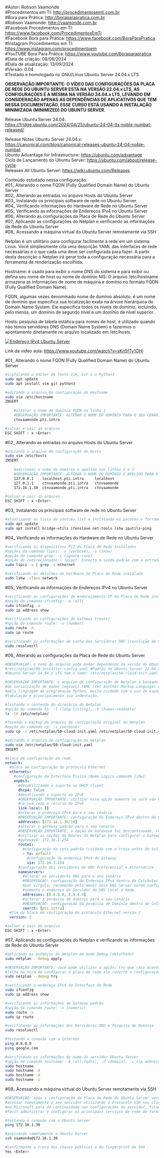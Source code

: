 #Autor: Robson Vaamonde<br>
#Procedimentos em TI: http://procedimentosemti.com.br<br>
#Bora para Prática: http://boraparapratica.com.br<br>
#Robson Vaamonde: http://vaamonde.com.br<br>
#Facebook Procedimentos em TI: https://www.facebook.com/ProcedimentosEmTi<br>
#Facebook Bora para Prática: https://www.facebook.com/BoraParaPratica<br>
#Instagram Procedimentos em TI: https://www.instagram.com/procedimentoem<br>
#YouTUBE Bora Para Prática: https://www.youtube.com/boraparapratica<br>
#Data de criação: 08/08/2024<br>
#Data de atualização: 13/09/2024<br>
#Versão: 0.04<br>
#Testado e homologado no GNU/Linux Ubuntu Server 24.04.x LTS

**OBSERVAÇÃO IMPORTANTE: O VÍDEO DAS CONFIGURAÇÕES DA PLACA DE REDE DO UBUNTU SERVER ESTÁ NA VERSÃO 22.04.x LTS, AS CONFIGURAÇÕES É A MESMA NA VERSÃO 24.04.x LTS, LEVANDO EM CONSIDERAÇÃO APENAS AS DEPENDÊNCIAS DE APLICATIVOS QUE TEM NESSA DOCUMENTAÇÃO, ESSE CURSO ESTÁ USANDO A INSTALAÇÃO MINIMIZADA (MINIMIZED) DO UBUNTU SERVER.**

Release Ubuntu Server 24.04: https://fridge.ubuntu.com/2024/04/25/ubuntu-24-04-lts-noble-numbat-released/

Release Notes Ubuntu Server 24.04.x: https://canonical.com/blog/canonical-releases-ubuntu-24-04-noble-numbat<br>
Ubuntu Advantage for Infrastructure: https://ubuntu.com/advantage<br>
Ciclo de Lançamento do Ubuntu Server: https://ubuntu.com/about/release-cycle<br>
Releases All Ubuntu Server: https://wiki.ubuntu.com/Releases

Conteúdo estudado nessa configuração:<br>
#01_ Alterando o nome FQDN (Fully Qualified Domain Name) do Ubuntu Server<br>
#02_ Alterando as entradas no arquivo Hosts do Ubuntu Server<br>
#03_ Instalando os principais software de rede no Ubuntu Server<br>
#04_ Verificando informações do Hardware de Rede no Ubuntu Server<br>
#05_ Verificando as informações de Endereços IPv4 no Ubuntu Server<br>
#06_ Alterando as configurações da Placa de Rede do Ubuntu Server<br>
#07_ Aplicando as configurações do Netplan e verificando as informações de Rede do Ubuntu Server<br>
#08_ Acessando a máquina virtual do Ubuntu Server remotamente via SSH<br>

Netplan é um utilitário para configurar facilmente a rede em um sistema Linux. Você simplesmente cria uma descrição YAML das interfaces de rede necessárias e o que cada uma deve ser configurada para fazer. A partir desta descrição o Netplan irá gerar toda a configuração necessária para a ferramenta de renderização escolhida.

Hostname: é usado para exibir o nome DNS do sistema e para exibir ou defina seu nome de host ou nome de domínio NIS. O arquivo /etc/hostname armazena as informações de nome de máquina e domínio no formato FQDN (Fully Qualified Domain Name).

FQDN, algumas vezes denominado nome de domínio absoluto, é um nome de domínio que especifica sua localização exata na árvore hierárquica do Domain Name System. Ele especifica todos os níveis de domínio, incluindo, pelo menos, um domínio de segundo nível e um domínio de nível superior.

Hosts: pesquisa de tabela estática para nomes de host, é utilizado quando não temos servidores DNS (Domain Name System) e fazermos o apontamento diretamente no arquivo localizado em /etc/hosts.

[![Endereço IPv4 Ubuntu Server](http://img.youtube.com/vi/sKn5fTy1OHI/0.jpg)](https://www.youtube.com/watch?v=sKn5fTy1OHI "Endereço IPv4 Ubuntu Server")

Link da vídeo aula: https://www.youtube.com/watch?v=sKn5fTy1OHI

#01_ Alterando o nome FQDN (Fully Qualified Domain Name) do Ubuntu Server<br>
```bash
#instalando o editor de Texto Vim, Git e o Python3
sudo apt update
sudo apt install vim git python3

#editando o arquivo de configuração do Hostname
sudo vim /etc/hostname
INSERT
	
	#alterar o nome de domínio FQDN na linha 1
	#OBSERVAÇÃO IMPORTANTE: ALTERAR O NOME DO DOMÍNIO PARA O SEU CENÁRIO
	ctnvaamonde.pti.intra

#salvar e sair do arquivo
ESC SHIFT : x <Enter>
```

#02_ Alterando as entradas no arquivo Hosts do Ubuntu Server<br>
```bash
#editando o arquivo de configuração do Hosts
sudo vim /etc/hosts
INSERT
	
	#adicionar o nome de domínio e apelido nas linhas 2 e 3
	#OBSERVAÇÃO IMPORTANTE: ALTERAR O NOME DO DOMÍNIO E APELIDO PARA O SEU CENÁRIO
	127.0.0.1    localhost.pti.intra     localhost
	127.0.1.1    ctnvaamonde.pti.intra   ctnvaamonde
	172.16.1.30  ctnvaamonde.pti.intra   ctnvaamonde

#salvar e sair do arquivo
ESC SHIFT : x <Enter>
```

#03_ Instalando os principais software de rede no Ubuntu Server<br>
```bash
#atualizando as lista do sources.list e instalando os pacotes e ferramentas de rede
sudo apt update
sudo apt install bridge-utils ifenslave net-tools lshw iputils-ping
```

#04_ Verificando as informações do Hardware de Rede no Ubuntu Server<br>
```bash
#verificando os dispositivos PCI de Placa de Rede instalados
#opções do comando lspci: -v (verbose), -s (show)
#opção do comando grep: -i (ignore-case)
#opção do redirecionador | (pipe): Conecta a saída padrão com a entrada padrão de outro comando
sudo lspci -v | grep -i ethernet

#verificando os detalhes do hardware de Placa de Rede instalada
sudo lshw -class network
```

#05_ Verificando as informações de Endereços IPv4 no Ubuntu Server<br>
```bash
#verificando as configurações de endereçamento IP da Placa de Rede instalada
#opção do comando ifconfig: -a (all)
sudo ifconfig -a
sudo ip address show

#verificando as configurações de Gateway (route)
#opção do comando route: -n (number)
sudo route -n
sudo ip route

#verificando as informações de cache dos Servidores DNS (resolução de nomes)
sudo resolvectl
```

#06_ Alterando as configurações da Placa de Rede do Ubuntu Server<br>
```bash
#OBSERVAÇÃO: o nome do arquivo pode mudar dependendo da versão do Ubuntu Server.
#/etc/netplan/00-installer-config.yaml #Padrão do Ubuntu Server 22.04.x LTS no
#Ubuntu Server 24.04.x LTS tem o nome: /etc/netplan/50-cloud-init.yaml

#OBSERVAÇÃO IMPORTANTE: o arquivo de configuração do Netplan e baseado no formato 
#de serialização de dados legíveis YAML (Yet Another Markup Language) utilizado 
#pela linguagem de programação Python, muito cuidado com o uso de espaços e 
#tabulação e principalmente sua indentação.

#listando o conteúdo do diretório do Netplan
#opção do comando ls: -l (long listing), -h (human-readable)
ls -lh /etc/netplan/

#fazendo o backup do arquivo de configuração original do Netplan
#opção do comando cp: -v (verbose)
sudo cp -v /etc/netplan/50-cloud-init.yaml /etc/netplan/50-cloud-init.yaml.old

#editando o arquivo de configuração do Netplan
sudo vim /etc/netplan/50-cloud-init.yaml
INSERT
```
```yaml
#bloco de configuração da rede
network:
  #bloco de configuração do protocolo Ethernet
  ethernets:
    #configuração da Interface Física (Nome Lógico comando lshw)
    enp0s3:
      #desabilitando o suporte ao DHCP Client
      dhcp4: false
      #desativando o suporte ao IPv6
      #OBSERVAÇÃO IMPORTANTE: utilizar essa opção somente se você não está usando
      #na sua rede o recurso do IPv6
      link-local: []
      #alterar o endereço IPv4 para o seu cenário
      #OBSERVAÇÃO IMPORTANTE: configuração do Endereço IPv4 dentro de Colchetes
      addresses: [172.16.1.30/24]
      #alterar o gateway padrão para o seu cenário
      #OBSERVAÇÃO IMPORTANTE: a opção de Gateway4 foi descontinuada, recomendo
      #utilizar as opções de Routes do Netplan para configurar o Gateway padrão
      #gateway4: 172.16.1.254
      routes:
        #configuração da rota padrão (cuidado com o traço antes do to)
        - to: default
          #configuração do endereço IPv4 do Gateway
          via: 172.16.1.254
      #configuração dos servidores de DNS Preferencial e Alternativo
      nameservers:
        #alterar os servidores DNS para o seu cenário
        #OBSERVAÇÃO: configuração do Endereço IPv4 dentro de Colchetes e separados
        #por vírgula, recomendo pelo menos dois DNS Server serem configurados ou 
        #somente o endereço do Servidor de DNS Local d Rede.
        addresses: [8.8.8.8, 8.8.4.4]
        #alterar a pesquisa de domínio para o seu cenário
        #OBSERVAÇÃO: configuração da pesquisa de Domínio dentro de Colchetes
        search: [pti.intra]
  #fim do bloco de configuração do protocolo Ethernet versão 2
  version: 2
```
```bash
#salvar e sair do arquivo
ESC SHIFT : x <Enter>
```

#07_ Aplicando as configurações do Netplan e verificando as informações de Rede do Ubuntu Server<br>
```bash
#aplicando as mudanças do Netplan em modo Debug (detalhado)
sudo netplan --debug apply

#OBSERVAÇÃO IMPORTANTE: você pode utilizar a opção: try que caso aconteça alguma
#falha na hora de configurar a placa de rede ele reverte a configuração inicial
sudo netplan --debug try

#verificando o endereço IPv4 da Interface de Rede
sudo ifconfig
sudo ip address show

#verificando as informações de Gateway padrão
#opção do comando route: -n (numeric)
sudo route -n
sudo ip route

#verificando as informações dos Servidores DNS e Pesquisa de Domínio
sudo resolvectl

#testando a conexão com a Internet
ping 8.8.8.8
ping google.com

#verificando as informações do nome do servidor Ubuntu Server
#opção do comando hostname: -A (all-fqdns), -d (domain), -i (ip address)
sudo hostname
sudo hostname -A
sudo hostname -d
sudo hostname -i
```

#08_ Acessando a máquina virtual do Ubuntu Server remotamente via SSH<br>
```bash
#OBSERVAÇÃO: após a configuração da Placa de Rede do Ubuntu Server você já pode
#acessar remotamente o seu servidor utilizando o Protocolo SSH nos clientes Linux
#ou Microsoft para dá continuidade nas configurações do servidor, ficando mais
#fácil administrar e configurar os principais serviços de rede de forma remota.

#testando a conexão com o Ubuntu Server
ping 172.16.1.30

#acessando remotamente o Ubuntu Server
ssh vaamonde@172.16.1.30

#confirmando a troca das chaves públicas e do fingerprint do SSH
Yes <Enter>
```